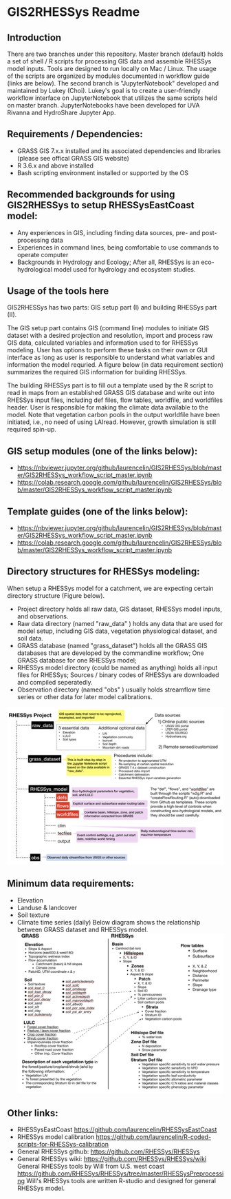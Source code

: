 # GIS2RHESSys Readme

## Introduction

There are two branches under this repository. Master branch (default) holds a set of shell / R scripts for processing GIS data and assemble RHESSys model inputs. Tools are designed to run locally on Mac / Linux.  The usage of the scripts are organized by modules documented in workflow guide (links are below).  The second branch is "JupyterNotebook" developed and maintained by Lukey (Choi).  Lukey's goal is to create a user-friendly workflow interface on JupyterNotebook that utilizes the same scripts held on master branch. JupyterNotebooks have been developed for UVA Rivanna and HydroShare Jupyter App.

## Requirements / Dependencies:
* GRASS GIS 7.x.x installed and its associated dependencies and libraries (please see offical GRASS GIS website)
* R 3.6.x and above installed
* Bash scripting environment installed or supported by the OS

## Recommended backgrounds for using GIS2RHESSys to setup RHESSysEastCoast model:
* Any experiences in GIS, including finding data sources, pre- and post- processing data
* Experiences in command lines, being comfortable to use commands to operate computer
* Backgrounds in Hydrology and Ecology; After all, RHESSys is an eco-hydrological model used for hydrology and ecosystem studies.

## Usage of the tools here
GIS2RHESSys has two parts: GIS setup part (I) and building RHESSys part (II). 

The GIS setup part contains GIS (command line) modules to initiate GIS dataset with a desired projection and resolution, import and process raw GIS data, calculated variables and information used to for RHESSys modeling. User has options to perform these tasks on their own or GUI interface as long as user is responsible to understand what variables and information the model requried. A figure below (in data requirement section) summarizes the required GIS information for building RHESSys. 

The building RHESSys part is to fill out a template used by the R script to read in maps from an established GRASS GIS database and write out into RHESSys input files, including def files, flow tables, worldfile, and worldfiles header. User is responsible for making the climate data available to the model. Note that vegetation carbon pools in the output worldfile have been initiated, i.e., no need of using LAIread. However, growth simulation is still required spin-up. 

## GIS setup modules (one of the links below):
* https://nbviewer.jupyter.org/github/laurencelin/GIS2RHESSys/blob/master/GIS2RHESSys_workflow_script_master.ipynb 
* https://colab.research.google.com/github/laurencelin/GIS2RHESSys/blob/master/GIS2RHESSys_workflow_script_master.ipynb

## Template guides (one of the links below):
* https://nbviewer.jupyter.org/github/laurencelin/GIS2RHESSys/blob/master/GIS2RHESSys_workflow_script_master.ipynb 
* https://colab.research.google.com/github/laurencelin/GIS2RHESSys/blob/master/GIS2RHESSys_workflow_script_master.ipynb

## Directory structures for RHESSys modeling:
When setup a RHESSys model for a catchment, we are expecting certain directory structure (Figure below).
* Project directory holds all raw data, GIS dataset, RHESSys model inputs, and observations.
* Raw data directory (named "raw_data" ) holds any data that are used for model setup, including GIS data, vegetation physiological dataset, and soil data.  
* GRASS database (named "grass_dataset") holds all the GRASS GIS databases that are developed by the commandline workflow; One GRASS database for one RHESSys model; 
* RHESSys model directory (could be named as anything) holds all input files for RHESSys; Sources / binary codes of RHESSys are downloaded and compiled seperatedly. 
* Observation directory (named "obs" ) usually holds streamflow time series or other data for later model calibrations.

![Alt text](rhessys_filesystem.png?raw=true "Title")

## Minimum data requirements:
* Elevation 
* Landuse & landcover
* Soil texture
* Climate time series (daily) 
Below diagram shows the relationship between GRASS dataset and RHESSys model.
![Alt text](GIS_rhessys.png?raw=true "Title")

## Other links:
* RHESSysEastCoast https://github.com/laurencelin/RHESSysEastCoast
* RHESSys model calibration https://github.com/laurencelin/R-coded-scripts-for-RHESSys-calibration
* General RHESSys github: https://github.com/RHESSys/RHESSys
* General RHESSys wiki: https://github.com/RHESSys/RHESSys/wiki General RHESSys tools by Will from U.S. west coast https://github.com/RHESSys/RHESSys/tree/master/RHESSysPreprocessing
Will's RHESSys tools are written R-studio and designed for general RHESSys model.
